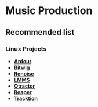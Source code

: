 # Music Production

## Recommended list

### Linux Projects

* ****[**Ardour**](https://ardour.org)****
* ****[**Bitwig**](https://www.bitwig.com)****
* ****[**Renoise**](https://www.renoise.com)****
* ****[**LMMS**](https://lmms.io/lsp/)****
* ****[**Qtractor**](https://qtractor.sourceforge.io)****
* ****[**Reaper**](https://www.reaper.fm/index.php)****
* ****[**Tracktion**](https://www.tracktion.com)****

